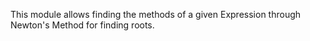 This module allows finding the methods of a given Expression through Newton's Method for finding roots.
